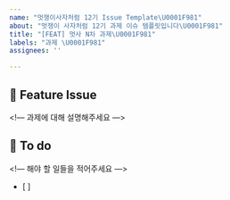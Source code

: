```yaml
---
name: "멋쟁이사자처럼 12기 Issue Template\U0001F981"
about: "멋쟁이 사자처럼 12기 과제 이슈 템플릿입니다\U0001F981"
title: "[FEAT] 멋사 N차 과제\U0001F981"
labels: "과제 \U0001F981"
assignees: ''

---
```


## 📌 Feature Issue
<!— 과제에 대해 설명해주세요 —>


## 📝 To do
<!— 해야 할 일들을 적어주세요 —>
- [ ]
